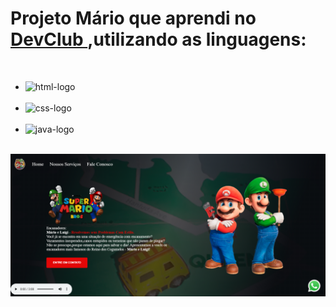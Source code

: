 <h1>Projeto Mário que aprendi no <a href="https://www.devclub.com.br/">DevClub </a>,utilizando as linguagens:</h1>
<br>
<ul>
<li><img src="https://img.shields.io/badge/HTML5-E34F26?style=for-the-badge&logo=html5&logoColor=white" alt="html-logo"/></li>  
<br>
<li><img src="https://img.shields.io/badge/CSS3-1572B6?style=for-the-badge&logo=css3&logoColor=white" alt="css-logo"/></li> 
<br>
<li><img src="https://img.shields.io/badge/JavaScript-F7DF1E?style=for-the-badge&logo=javascript&logoColor=black" alt="java-logo"/></li>
</ul> 
<br>
<img src="https://github.com/franklin-lab-tech/projeto-Mario/blob/main/img/mario%20mod.png?raw=true" alt="img-mario-logo">
